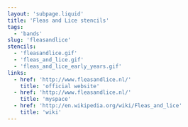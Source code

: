 ```yaml
---
layout: 'subpage.liquid'
title: 'Fleas and Lice stencils'
tags:
  - 'bands'
slug: 'fleasandlice'
stencils:
  - 'fleasandlice.gif'
  - 'fleas_and_lice.gif'
  - 'fleas_and_lice_early_years.gif'
links:
  - href: 'http://www.fleasandlice.nl/'
    title: 'official website'
  - href: 'http://www.fleasandlice.nl/'
    title: 'myspace'
  - href: 'http://en.wikipedia.org/wiki/Fleas_and_lice'
    title: 'wiki'
---
```

